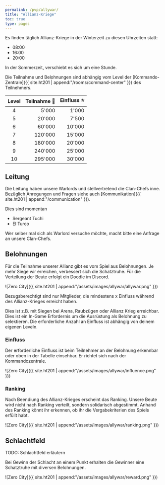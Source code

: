 ```yaml
---
permalink: /pvp/allywar/
title: "Allianz-Kriege"
toc: true
type: pages
---
```


Es finden täglich Allianz-Kriege in der Winterzeit zu diesen Uhrzeiten statt:

- 08:00
- 16:00
- 20:00

In der Sommerzeit, verschiebt es sich um eine Stunde.

Die Teilnahme und Belohnungen sind abhängig vom Level der [Kommando-Zentrale]({{ site.ht201 | append:"/rooms/command-center" }}) des Teilnehmers.

| Level | Teilnahme :hamburger: | Einfluss :star: |
|:-----:| ---------------------:| ---------------:|
|   4   |                 5'000 |           1'000 |
|   5   |                20'000 |           7'500 |
|   6   |                60'000 |          10'000 |
|   7   |               120'000 |          15'000 |
|   8   |               180'000 |          20'000 |
|   9   |               240'000 |          25'000 |
|  10   |               295'000 |          30'000 |

## Leitung

Die Leitung haben unsere Warlords und stellvertretend die Clan-Chefs inne. Bezüglich Anregungen und Fragen siehe auch [Kommunikation]({{ site.ht201 | append:"/communication" }}).

Dies sind momentan
- Sergeant Tuchi
- El Turco

Wer selber mal sich als Warlord versuche möchte, macht bitte eine Anfrage an unsere Clan-Chefs.

## Belohnungen

Für die Teilnahme unserer Allianz gibt es vom Spiel aus Belohnungen. Je mehr Siege wir erreichen, verbessert sich die Schatztruhe. Für die Verteilung der Beute erfolgt ein Doodle im Discord.

![Zero City]({{ site.ht201 | append:"/assets/images/allywar/allywar.png" }})

Bezugsberechtigt sind nur Mitglieder, die mindestens x Einfluss während des Allianz-Krieges erreicht haben.

Dies ist z.B. mit Siegen bei Arena, Raubzügen oder Allianz Krieg erreichbar. Dies ist ein In-Game Erfordernis um die Ausrüstung als Belohnung zu selektieren. Die erforderliche Anzahl an Einfluss ist abhängig von deinem eigenen Leveln.

### Einfluss

Der erforderliche Einfluss ist beim Teilnehmer an der Belohnung erkennbar oder oben in der Tabelle einsehbar. Er richtet sich nach der Kommandozentrale.

![Zero City]({{ site.ht201 | append:"/assets/images/allywar/influence.png" }})

### Ranking

Nach Beendiung des Allianz-Krieges erscheint das Ranking. Unsere Beute wird nicht nach Ranking verteilt, sondern solidarisch abgestimmt. Anhand des Ranking könnt ihr erkennen, ob ihr die Vergabekriterien des Spiels erfüllt habt.

![Zero City]({{ site.ht201 | append:"/assets/images/allywar/ranking.png" }})

## Schlachtfeld

TODO: Schlachtfeld erläutern

Bei Gewinn der Schlacht an einem Punkt erhalten die Gewinner eine Schatztruhe mit diversen Belohnungen.

![Zero City]({{ site.ht201 | append:"/assets/images/allywar/reward.png" }})
